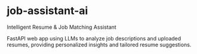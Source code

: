 # job-assistant-ai
Intelligent Resume &amp; Job Matching Assistant

FastAPI web app using LLMs to analyze job descriptions and uploaded resumes, providing personalized insights and tailored resume suggestions.